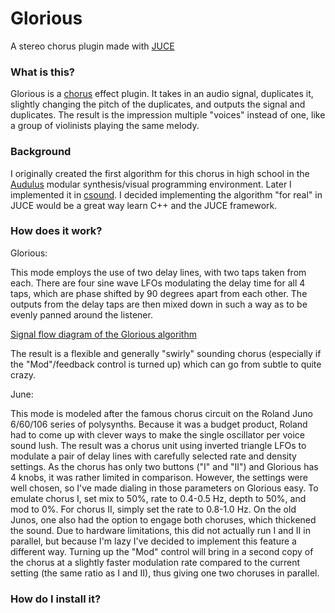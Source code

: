 # Glorious

A stereo chorus plugin made with [JUCE](https://juce.com/)

### What is this?

Glorious is a [chorus](https://en.wikipedia.org/wiki/Chorus_(audio_effect)#Electronic_effect) effect plugin. It takes in an audio signal, duplicates it, slightly changing the pitch of the duplicates, and outputs the signal and duplicates. The result is the impression multiple "voices" instead of one, like a group of violinists playing the same melody.

### Background

I originally created the first algorithm for this chorus in high school in the [Audulus](https://audulus.com/) modular synthesis/visual programming environment. Later I implemented it in [csound](https://csound.com/). I decided implementing the algorithm "for real" in JUCE would be a great way learn C++ and the JUCE framework. 

### How does it work?

Glorious:

This mode employs the use of two delay lines, with two taps taken from each. There are four sine wave LFOs modulating the delay time for all 4 taps, which are phase shifted by 90 degrees apart from each other. The outputs from the delay taps are then mixed down in such a way as to be evenly panned around the listener.

[Signal flow diagram of the Glorious algorithm](Resources/GloriousSignalFlow.png)

The result is a flexible and generally "swirly" sounding chorus (especially if the "Mod"/feedback control is turned up) which can go from subtle to quite crazy. 

June:

This mode is modeled after the famous chorus circuit on the Roland Juno 6/60/106 series of polysynths. Because it was a budget product, Roland had to come up with clever ways to make the single oscillator per voice sound lush. The result was a chorus unit using inverted triangle LFOs to modulate a pair of delay lines with carefully selected rate and density settings. As the chorus has only two buttons ("I" and "II") and Glorious has 4 knobs, it was rather limited in comparison. However, the settings were well chosen, so I've made dialing in those parameters on Glorious easy. To emulate chorus I, set mix to 50%, rate to 0.4-0.5 Hz, depth to 50%, and mod to 0%. For chorus II, simply set the rate to 0.8-1.0 Hz. On the old Junos, one also had the option to engage both choruses, which thickened the sound. Due to hardware limitations, this did not actually run I and II in parallel, but because I'm lazy I've decided to implement this feature a different way. Turning up the "Mod" control will bring in a second copy of the chorus at a slightly faster modulation rate compared to the current setting (the same ratio as I and II), thus giving one two choruses in parallel.

### How do I install it?
